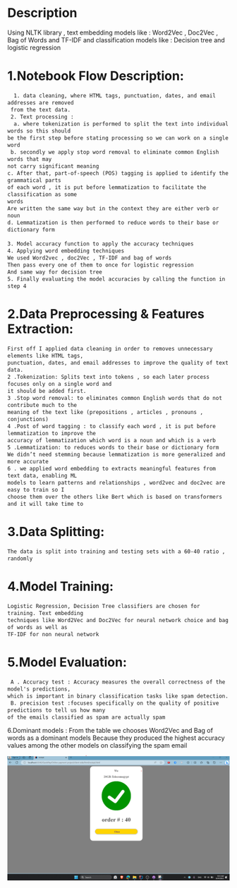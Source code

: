  # Description
  Using NLTK library , text embedding models like : Word2Vec , Doc2Vec , Bag of Words and TF-IDF
  and classification models like : Decision tree and logistic regression
 
 
 
 # 1.Notebook Flow Description:
      1. data cleaning, where HTML tags, punctuation, dates, and email addresses are removed 
     from the text data. 
     2. Text processing :
      a. where tokenization is performed to split the text into individual words so this should 
    be the first step before stating processing so we can work on a single word
     b. secondly we apply stop word removal to eliminate common English words that may 
    not carry significant meaning 
    c. After that, part-of-speech (POS) tagging is applied to identify the grammatical parts 
    of each word , it is put before lemmatization to facilitate the classification as some 
    words 
    Are written the same way but in the context they are either verb or noun 
    d. Lemmatization is then performed to reduce words to their base or dictionary form
     
    3. Model accuracy function to apply the accuracy techniques 
    4. Applying word embedding techniques 
    We used Word2vec , doc2Vec , TF-IDF and bag of words
    Then pass every one of them to once for logistic regression 
    And same way for decision tree
    5. Finally evaluating the model accuracies by calling the function in step 4


 # 2.Data Preprocessing & Features Extraction:

    First off I applied data cleaning in order to removes unnecessary elements like HTML tags, 
    punctuation, dates, and email addresses to improve the quality of text data.
    2 .Tokenization: Splits text into tokens , so each later process focuses only on a single word and 
    it should be added first.
    3 .Stop word removal: to eliminates common English words that do not contribute much to the 
    meaning of the text like (prepositions , articles , pronouns , conjunctions)
    4 .Post of word tagging : to classify each word , it is put before lemmatization to improve the 
    accuracy of lemmatization which word is a noun and which is a verb
    5 .Lemmatization: to reduces words to their base or dictionary form 
    We didn’t need stemming because lemmatization is more generalized and more accurate
    6 . we applied word embedding to extracts meaningful features from text data, enabling ML
    models to learn patterns and relationships , word2vec and doc2vec are easy to train so I 
    choose them over the others like Bert which is based on transformers and it will take time to

# 3.Data Splitting:
    The data is split into training and testing sets with a 60-40 ratio , randomly 
# 4.Model Training:
    Logistic Regression, Decision Tree classifiers are chosen for training. Text embedding 
    techniques like Word2Vec and Doc2Vec for neural network choice and bag of words as well as 
    TF-IDF for non neural network
# 5.Model Evaluation:
     A . Accuracy test : Accuracy measures the overall correctness of the model's predictions, 
    which is important in binary classification tasks like spam detection.
     B. precision test :focuses specifically on the quality of positive predictions to tell us how many 
    of the emails classified as spam are actually spam
6.Dominant models :
   From the table we chooses Word2Vec and Bag of words as a dominant models
   Because they produced the highest accuracy values among the other models on classifying 
  the spam email

<img src="https://github.com/mohamed255255/QuickPay/blob/main/screenshots/reciept.png">




